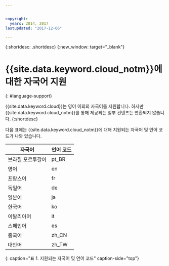 ```yaml
---


copyright:
  years: 2014, 2017
lastupdated: "2017-12-06"

---
```


{:shortdesc: .shortdesc}
{:new_window: target="_blank"}

# {{site.data.keyword.cloud_notm}}에 대한 자국어 지원
{: #language-support}

{{site.data.keyword.cloud}}는 영어 이외의 자국어를 지원합니다. 하지만 {{site.data.keyword.cloud_notm}}를 통해 제공되는 일부 컨텐츠는 변환되지 않습니다. {:shortdesc}

다음 표에는
{{site.data.keyword.cloud_notm}}에 대해 지원되는 자국어 및 언어 코드가 나와 있습니다.

| 자국어 | 언어 코드 |
|----------|---------|
| 브라질 포르투갈어| pt_BR| 
| 영어| en|
| 프랑스어| fr|
| 독일어| de|
| 일본어| ja|
| 한국어| ko|
| 이탈리아어| it|
| 스페인어| es|
| 중국어| zh_CN| 
| 대만어| zh_TW|
{: caption="표 1. 지원되는 자국어 및 언어 코드" caption-side="top"} 
